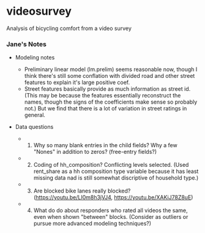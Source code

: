 # videosurvey
Analysis of bicycling comfort from a video survey

### Jane's Notes

- Modeling notes 
  - Preliminary linear model (lm.prelim) seems reasonable now, though I think there's still some conflation with divided road and other street features to explain it's large positive coef.
  - Street features basically provide as much information as street id. (This may be because the features essentially reconstruct the names, though the signs of the coefficients make sense so probably not.) But we find that there is a lot of variation in street ratings in general. 

- Data questions
  - 1. Why so many blank entries in the child fields? Why a few "Nones" in addition to zeros? (free-entry fields?)
  - 2. Coding of hh_composition? Conflicting levels selected. (Used rent_share as a hh composition type variable because it has least missing data nad is still somewhat discriptive of household type.)
  - 3. Are blocked bike lanes really blocked? (https://youtu.be/LI0m8h3jVJ4, https://youtu.be/XAKiJ78Z8uE)
  - 4. What do do about responders who rated all videos the same, even when shown "between" blocks. (Consider as outliers or pursue more advanced modeling techniques?)
  
  
